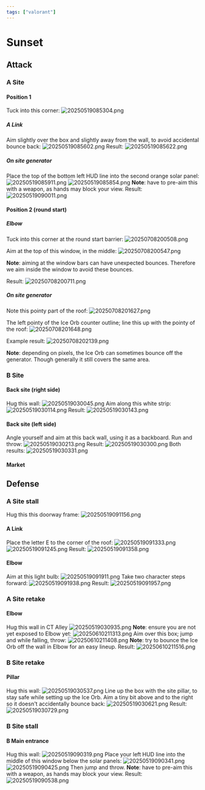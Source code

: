 ```yaml
---
tags: ["valorant"]
---
```


# Sunset

## Attack

### A Site

#### Position 1

Tuck into this corner:
![20250519085304.png](/screenshots/20250519085304.png)

##### A Link

Aim slightly over the box and slightly away from the wall, to avoid accidental bounce back:
![20250519085602.png](/screenshots/20250519085602.png)
Result:
![20250519085622.png](/screenshots/20250519085622.png)

##### On site generator

Place the top of the bottom left HUD line into the second orange solar panel:
![20250519085911.png](/screenshots/20250519085911.png)
![20250519085854.png](/screenshots/20250519085854.png)
**Note**: have to pre-aim this with a weapon, as hands may block your view.
Result:
![20250519090011.png](/screenshots/20250519090011.png)

#### Position 2 (round start)

##### Elbow

Tuck into this corner at the round start barrier:
![20250708200508.png](/screenshots/20250708200508.png)

Aim at the top of this window, in the middle:
![20250708200547.png](/screenshots/20250708200547.png)

**Note**: aiming at the window bars can have unexpected bounces. Therefore we aim inside the window to avoid these bounces.

Result:
![20250708200711.png](/screenshots/20250708200711.png)

##### On site generator

Note this pointy part of the roof:
![20250708201627.png](/screenshots/20250708201627.png)

The left pointy of the Ice Orb counter outline; line this up with the pointy of the roof:
![20250708201648.png](/screenshots/20250708201648.png)

Example result:
![20250708202139.png](/screenshots/20250708202139.png)

**Note**: depending on pixels, the Ice Orb can sometimes bounce off the generator. Though generally it still covers the same area.

### B Site

#### Back site (right side)

Hug this wall:
![20250519030045.png](/screenshots/20250519030045.png)
Aim along this white strip:
![20250519030114.png](/screenshots/20250519030114.png)
Result:
![20250519030143.png](/screenshots/20250519030143.png)

#### Back site (left side)

Angle yourself and aim at this back wall, using it as a backboard. Run and throw:
![20250519030213.png](/screenshots/20250519030213.png)
Result:
![20250519030300.png](/screenshots/20250519030300.png)
Both results:
![20250519030331.png](/screenshots/20250519030331.png)

#### Market

## Defense

### A Site stall

Hug this this doorway frame:
![20250519091156.png](/screenshots/20250519091156.png)

#### A Link

Place the letter E to the corner of the roof:
![20250519091333.png](/screenshots/20250519091333.png)
![20250519091245.png](/screenshots/20250519091245.png)
Result:
![20250519091358.png](/screenshots/20250519091358.png)

#### Elbow

Aim at this light bulb:
![20250519091911.png](/screenshots/20250519091911.png)
Take two character steps forward:
![20250519091938.png](/screenshots/20250519091938.png)
Result:
![20250519091957.png](/screenshots/20250519091957.png)

### A Site retake

#### Elbow

Hug this wall in CT Alley
![20250519030935.png](/screenshots/20250519030935.png)
**Note**: ensure you are not yet exposed to Elbow yet:
![20250610211313.png](/screenshots/20250610211313.png)
Aim over this box; jump and while falling, throw:
![20250610211408.png](/screenshots/20250610211408.png)
**Note**: try to bounce the Ice Orb off the wall in Elbow for an easy lineup.
Result:
![20250610211516.png](/screenshots/20250610211516.png)

### B Site retake

#### Pillar

Hug this wall:
![20250519030537.png](/screenshots/20250519030537.png)
Line up the box with the site pillar, to stay safe while setting up the Ice Orb. Aim a tiny bit above and to the right so it doesn't accidentally bounce back:
![20250519030621.png](/screenshots/20250519030621.png)
Result:
![20250519030729.png](/screenshots/20250519030729.png)

### B Site stall

#### B Main entrance

Hug this wall:
![20250519090319.png](/screenshots/20250519090319.png)
Place your left HUD line into the middle of this window below the solar panels:
![20250519090341.png](/screenshots/20250519090341.png)
![20250519090425.png](/screenshots/20250519090425.png)
Then jump and throw.
**Note**: have to pre-aim this with a weapon, as hands may block your view.
Result:
![20250519090538.png](/screenshots/20250519090538.png)
